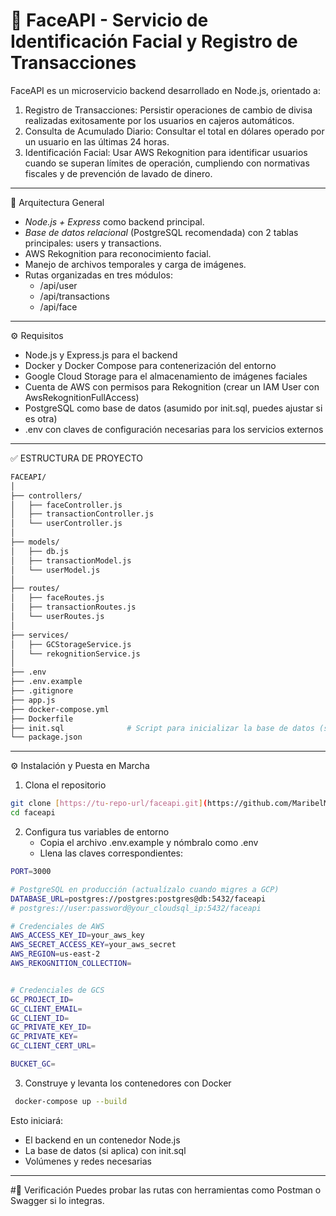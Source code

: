 # 🧠 FaceAPI - Servicio de Identificación Facial y Registro de Transacciones

FaceAPI es un microservicio backend desarrollado en Node.js, orientado a:

1. Registro de Transacciones: Persistir operaciones de cambio de divisa realizadas exitosamente por los usuarios en cajeros automáticos.
2. Consulta de Acumulado Diario: Consultar el total en dólares operado por un usuario en las últimas 24 horas.
3. Identificación Facial: Usar AWS Rekognition para identificar usuarios cuando se superan límites de operación, cumpliendo con normativas fiscales y de prevención de lavado de dinero.
---

🧱 Arquitectura General

- *Node.js + Express* como backend principal.
- *Base de datos relacional* (PostgreSQL recomendada) con 2 tablas principales: users y transactions.
- AWS Rekognition para reconocimiento facial.
- Manejo de archivos temporales y carga de imágenes.
- Rutas organizadas en tres módulos:
    - /api/user
    - /api/transactions
    - /api/face
      
---
⚙️ Requisitos

- Node.js y Express.js para el backend
- Docker y Docker Compose para contenerización del entorno
- Google Cloud Storage para el almacenamiento de imágenes faciales
- Cuenta de AWS con permisos para Rekognition (crear un IAM User con AwsRekognitionFullAccess)
- PostgreSQL como base de datos (asumido por init.sql, puedes ajustar si es otra)
- .env con claves de configuración necesarias para los servicios externos
---

✅ ESTRUCTURA DE PROYECTO 
  ```bash
FACEAPI/
│
├── controllers/
│   ├── faceController.js
│   ├── transactionController.js
│   └── userController.js
│
├── models/
│   ├── db.js
│   ├── transactionModel.js
│   └── userModel.js
│
├── routes/
│   ├── faceRoutes.js
│   ├── transactionRoutes.js
│   └── userRoutes.js
│
├── services/
│   ├── GCStorageService.js
│   └── rekognitionService.js
│
├── .env
├── .env.example
├── .gitignore
├── app.js
├── docker-compose.yml
├── Dockerfile
├── init.sql              # Script para inicializar la base de datos (si aplica)
└── package.json

  ``` 
---
⚙️ Instalación y Puesta en Marcha

1. Clona el repositorio
  ```bash
  git clone [https://tu-repo-url/faceapi.git](https://github.com/MaribelMOA/FaceApi.git)
cd faceapi

  ``` 
2. Configura tus variables de entorno
   - Copia el archivo .env.example y nómbralo como .env
   - Llena las claves correspondientes:
  ```bash
  PORT=3000

  # PostgreSQL en producción (actualízalo cuando migres a GCP)
  DATABASE_URL=postgres://postgres:postgres@db:5432/faceapi
  # postgres://user:password@your_cloudsql_ip:5432/faceapi
  
  # Credenciales de AWS
  AWS_ACCESS_KEY_ID=your_aws_key
  AWS_SECRET_ACCESS_KEY=your_aws_secret
  AWS_REGION=us-east-2
  AWS_REKOGNITION_COLLECTION=

  
  # Credenciales de GCS
  GC_PROJECT_ID=
  GC_CLIENT_EMAIL=
  GC_CLIENT_ID=
  GC_PRIVATE_KEY_ID=
  GC_PRIVATE_KEY=
  GC_CLIENT_CERT_URL=
  
  BUCKET_GC=

  ``` 
3. Construye y levanta los contenedores con Docker
 ```bash
  docker-compose up --build
  ```
Esto iniciará:
  - El backend en un contenedor Node.js
  - La base de datos (si aplica) con init.sql
  - Volúmenes y redes necesarias

---
#🧪 Verificación
Puedes probar las rutas con herramientas como Postman o Swagger si lo integras.
